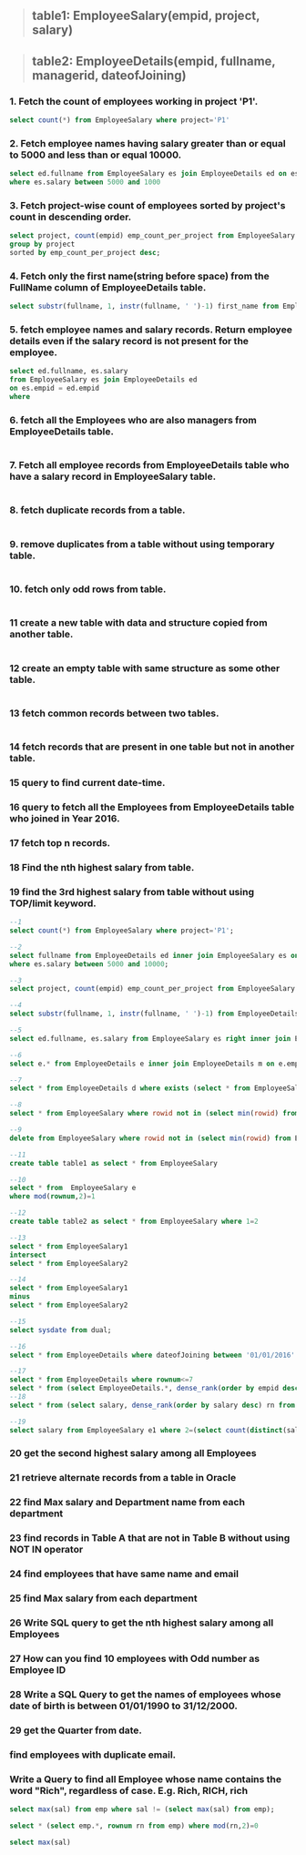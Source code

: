 
> ## table1: EmployeeSalary(empid, project, salary)

> ## table2: EmployeeDetails(empid, fullname, managerid, dateofJoining)

### 1. Fetch the count of employees working in project 'P1'.
```sql
select count(*) from EmployeeSalary where project='P1'
```

### 2. Fetch employee names having salary greater than or equal to 5000 and less than or equal 10000.
```sql
select ed.fullname from EmployeeSalary es join EmployeeDetails ed on es.empid=ed.empid 
where es.salary between 5000 and 1000
```
### 3. Fetch project-wise count of employees sorted by project's count in descending order.
```sql
select project, count(empid) emp_count_per_project from EmployeeSalary 
group by project 
sorted by emp_count_per_project desc;
```
### 4. Fetch only the first name(string before space) from the FullName column of EmployeeDetails table.
```sql
select substr(fullname, 1, instr(fullname, ' ')-1) first_name from EmployeeDetails;
```
### 5. fetch employee names and salary records. Return employee details even if the salary record is not present for the employee.
```sql
select ed.fullname, es.salary 
from EmployeeSalary es join EmployeeDetails ed 
on es.empid = ed.empid
where 
```

### 6. fetch all the Employees who are also managers from EmployeeDetails table.
```sql
```


### 7. Fetch all employee records from EmployeeDetails table who have a salary record in EmployeeSalary table.
```sql
```


### 8. fetch duplicate records from a table.
```sql
```


### 9. remove duplicates from a table without using temporary table.
```sql
```


### 10. fetch only odd rows from table.
```sql
```

### 11 create a new table with data and structure copied from another table.
```sql
```

### 12 create an empty table with same structure as some other table.
```sql
```

### 13 fetch common records between two tables.
```sql
```

### 14 fetch records that are present in one table but not in another table.
### 15 query to find current date-time.
### 16 query to fetch all the Employees from EmployeeDetails table who joined in Year 2016.
### 17 fetch top n records.
### 18 Find the nth highest salary from table.
### 19 find the 3rd highest salary from table without using TOP/limit keyword.


```sql
--1
select count(*) from EmployeeSalary where project='P1';

--2
select fullname from EmployeeDetails ed inner join EmployeeSalary es on ed.empid=ed.empid
where es.salary between 5000 and 10000;

--3
select project, count(empid) emp_count_per_project from EmployeeSalary group by project order by emp_count_per_project desc;

--4
select substr(fullname, 1, instr(fullname, ' ')-1) from EmployeeDetails;

--5
select ed.fullname, es.salary from EmployeeSalary es right inner join EmployeeDetails ed on es.empid = ed.empid

--6
select e.* from EmployeeDetails e inner join EmployeeDetails m on e.empid = m.managerid; 

--7
select * from EmployeeDetails d where exists (select * from EmployeeSalary e where d.emid=e.empid)

--8
select * from EmployeeSalary where rowid not in (select min(rowid) from EmployeeSalary group by empid)

--9 
delete from EmployeeSalary where rowid not in (select min(rowid) from EmployeeSalary group by empid);

--11
create table table1 as select * from EmployeeSalary

--10
select * from  EmployeeSalary e 
where mod(rownum,2)=1

--12
create table table2 as select * from EmployeeSalary where 1=2

--13
select * from EmployeeSalary1
intersect
select * from EmployeeSalary2

--14
select * from EmployeeSalary1
minus
select * from EmployeeSalary2

--15
select sysdate from dual;

--16
select * from EmployeeDetails where dateofJoining between '01/01/2016' and '31/12/2016'

--17
select * from EmployeeDetails where rownum<=7
select * from (select EmployeeDetails.*, dense_rank(order by empid desc) rn from  EmployeeDetails) where rn<=7
--18
select * from (select salary, dense_rank(order by salary desc) rn from EmployeeSalary) where rn<=7;

--19
select salary from EmployeeSalary e1 where 2=(select count(distinct(salary)) from EmployeeSalary e2 where e2.salary>e1.salary)
```




### 20 get the second highest salary among all Employees

### 21 retrieve alternate records from a table in Oracle

### 22 find Max salary and Department name from each department

### 23 find records in Table A that are not in Table B without using NOT IN operator

### 24 find employees that have same name and email

### 25 find Max salary from each department
### 26 Write SQL query to get the nth highest salary among all Employees
### 27 How can you find 10 employees with Odd number as Employee ID
### 28 Write a SQL Query to get the names of employees whose date of birth is between 01/01/1990 to 31/12/2000.
### 29 get the Quarter from date.
### find employees with duplicate email.
### Write a Query to find all Employee whose name contains the word "Rich", regardless of case. E.g. Rich, RICH, rich
```sql
select max(sal) from emp where sal != (select max(sal) from emp);

select * (select emp.*, rownum rn from emp) where mod(rn,2)=0

select max(sal)
```